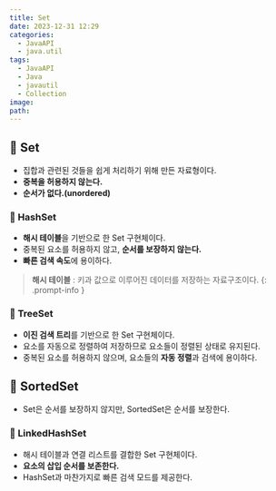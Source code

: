```yaml
---
title: Set
date: 2023-12-31 12:29
categories:
  - JavaAPI
  - java.util
tags:
  - JavaAPI
  - Java
  - javautil
  - Collection
image: 
path:
---
```


## 🌈 Set
+ 집합과 관련된 것들을 쉽게 처리하기 위해 만든 자료형이다.
+ **중복을 허용하지 않는다.**
+ **순서가 없다.(unordered)**

### 📌 HashSet
+ **해시 테이블**을 기반으로 한 Set 구현체이다.
+ 중복된 요소를 허용하지 않고, **순서를 보장하지 않는다.**
+ **빠른 검색 속도**에 용이하다.

> **해시 테이블** : 키과 값으로 이루어진 데이터를 저장하는 자료구조이다.
{: .prompt-info }

### 📌 TreeSet
+ **이진 검색 트리**를 기반으로 한 Set 구현체이다.
+ 요소를 자동으로 정렬하여 저장하므로 요소들이 정렬된 상태로 유지된다.
+ 중복된 요소를 허용하지 않으며, 요소들의 **자동 정렬**과 검색에 용이하다.

## 🌈 SortedSet
+ Set은 순서를 보장하지 않지만, SortedSet은 순서를 보장한다.

### 📌 LinkedHashSet
+ 해시 테이블과 연결 리스트를 결합한 Set 구현체이다.
+ **요소의 삽입 순서를 보존한다.**
+ HashSet과 마찬가지로 빠른 검색 모드를 제공한다.
